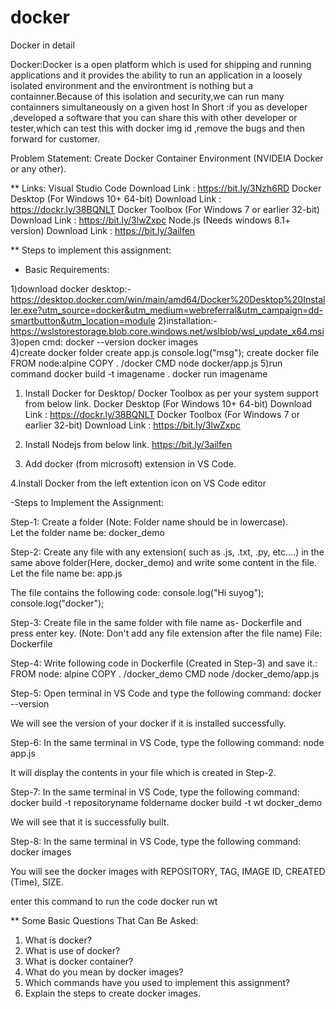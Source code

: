 # docker
Docker in detail


Docker:Docker is a open platform which is used for shipping and running applications and it provides the ability to run an application in a loosely isolated environment
and the environtment is nothing but a containner.Because of this isolation and security,we can run many containners simultaneously on a given host
In Short :if you as developer ,developed a software that you can share this with other developer or tester,which can test this with docker img id ,remove the bugs and then forward for customer.

Problem Statement: Create Docker Container Environment (NVIDEIA Docker or any other).


** Links:
Visual Studio Code Download Link : https://bit.ly/3Nzh6RD
Docker Desktop (For Windows 10+ 64-bit) Download Link : https://dockr.ly/38BQNLT
Docker Toolbox (For Windows 7 or earlier 32-bit) Download Link : https://bit.ly/3lwZxpc
Node.js (Needs windows 8.1+ version) Download Link : https://bit.ly/3ailfen


** Steps to implement this assignment:
 - Basic Requirements:
 
 1)download docker desktop:-https://desktop.docker.com/win/main/amd64/Docker%20Desktop%20Installer.exe?utm_source=docker&utm_medium=webreferral&utm_campaign=dd-smartbutton&utm_location=module
2)installation:-https://wslstorestorage.blob.core.windows.net/wslblob/wsl_update_x64.msi
3)open cmd:
		docker --version
		docker images 		
4)create docker folder
		create app.js 
			console.log("msg");
		create docker file
			FROM node:alpine
			COPY . /docker
			CMD node docker/app.js
5)run command 
		docker build -t imagename .
		docker run imagename
 
  1. Install Docker for Desktop/ Docker Toolbox as per your system support from below link. 
    Docker Desktop (For Windows 10+ 64-bit) Download Link : https://dockr.ly/38BQNLT
    Docker Toolbox (For Windows 7 or earlier 32-bit) Download Link : https://bit.ly/3lwZxpc

  2. Install Nodejs from below link.
    https://bit.ly/3ailfen

  3. Add docker (from microsoft) extension in VS Code.

   4.Install Docker from the left extention icon on VS Code editor

 -Steps to Implement the Assignment:

  Step-1: Create a folder (Note: Folder name should be in lowercase).  
  Let the folder name be: docker_demo

  Step-2: Create any file with any extension( such as .js, .txt, .py, etc....) in the same above folder(Here, docker_demo) and write some content in the file. 
  Let the file name be: app.js

  The file contains the following code:
  console.log("Hi suyog");
  console.log("docker");
  

  Step-3: Create file in the same folder with file name as- Dockerfile and press enter key. (Note: Don't add any file extension after the file name)
  File: Dockerfile 
   
  Step-4: Write following code in Dockerfile (Created in Step-3) and save it.:
  FROM node: alpine
  COPY . /docker_demo
  CMD node /docker_demo/app.js

  Step-5: Open terminal in VS Code and type the following command:
  docker --version

  We will see the version of your docker if it is installed successfully. 

  Step-6: In the same terminal in VS Code, type the following command:
  node app.js

  It will display the contents in your file which is created in Step-2.

  Step-7: In the same terminal in VS Code, type the following command:
  docker build -t repositoryname foldername
  docker build -t wt docker_demo
 
  We will see that it is successfully built. 

  Step-8: In the same terminal in VS Code, type the following command:
  docker images

  You will see the docker images with REPOSITORY, TAG, IMAGE ID, CREATED (Time), SIZE.
  
  enter this command to run the code
  docker run wt

** Some Basic Questions That Can Be Asked:
 1. What is docker?
 2. What is use of docker?
 3. What is docker container?
 4. What do you mean by docker images?
 5. Which commands have you used to implement this assignment? 
 6. Explain the steps to create docker images.
